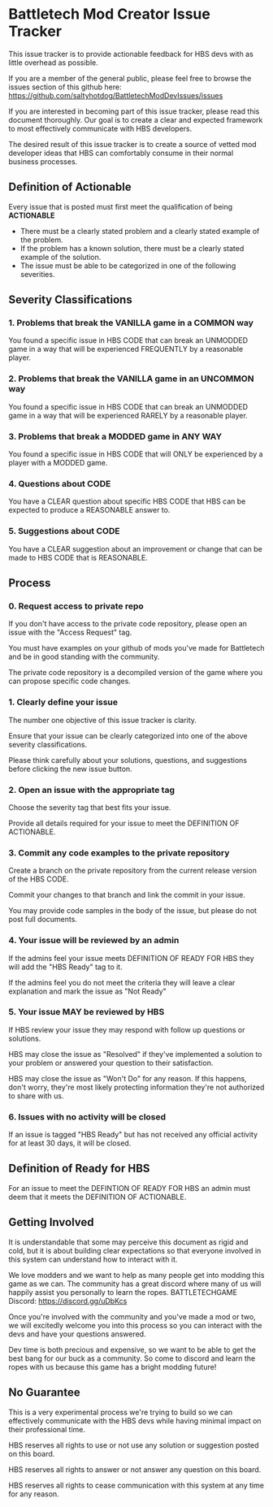 # Battletech Mod Creator Issue Tracker

This issue tracker is to provide actionable feedback for HBS devs with as little overhead as possible.

If you are a member of the general public, please feel free to browse the issues section of this github here: https://github.com/saltyhotdog/BattletechModDevIssues/issues

If you are interested in becoming part of this issue tracker, please read this document thoroughly. Our goal is to create a clear and expected framework to most effectively communicate with HBS developers.

The desired result of this issue tracker is to create a source of vetted mod developer ideas that HBS can comfortably consume in their normal business processes.

## Definition of Actionable

Every issue that is posted must first meet the qualification of being **ACTIONABLE**

* There must be a clearly stated problem and a clearly stated example of the problem.
* If the problem has a known solution, there must be a clearly stated example of the solution.
* The issue must be able to be categorized in one of the following severities.

## Severity Classifications

### 1. Problems that break the VANILLA game in a COMMON way

You found a specific issue in HBS CODE that can break an UNMODDED game in a way that will be experienced FREQUENTLY by a reasonable player.

### 2. Problems that break the VANILLA game in an UNCOMMON way

You found a specific issue in HBS CODE that can break an UNMODDED game in a way that will be experienced RARELY by a reasonable player.

### 3. Problems that break a MODDED game in ANY WAY

You found a specific issue in HBS CODE that will ONLY be experienced by a player with a MODDED game.

### 4. Questions about CODE

You have a CLEAR question about specific HBS CODE that HBS can be expected to produce a REASONABLE answer to.

### 5. Suggestions about CODE

You have a CLEAR suggestion about an improvement or change that can be made to HBS CODE that is REASONABLE.

## Process

### 0. Request access to private repo

If you don't have access to the private code repository, please open an issue with the "Access Request" tag.

You must have examples on your github of mods you've made for Battletech and be in good standing with the community.

The private code repository is a decompiled version of the game where you can propose specific code changes.

### 1. Clearly define your issue

The number one objective of this issue tracker is clarity.

Ensure that your issue can be clearly categorized into one of the above severity classifications.

Please think carefully about your solutions, questions, and suggestions before clicking the new issue button.

### 2. Open an issue with the appropriate tag

Choose the severity tag that best fits your issue.

Provide all details required for your issue to meet the DEFINITION OF ACTIONABLE.

### 3. Commit any code examples to the private repository

Create a branch on the private repository from the current release version of the HBS CODE.

Commit your changes to that branch and link the commit in your issue.

You may provide code samples in the body of the issue, but please do not post full documents.

### 4. Your issue will be reviewed by an admin

If the admins feel your issue meets DEFINITION OF READY FOR HBS they will add the "HBS Ready" tag to it.

If the admins feel you do not meet the criteria they will leave a clear explanation and mark the issue as "Not Ready"

### 5. Your issue MAY be reviewed by HBS

If HBS review your issue they may respond with follow up questions or solutions. 

HBS may close the issue as "Resolved" if they've implemented a solution to your problem or answered your question to their satisfaction.

HBS may close the issue as "Won't Do" for any reason. If this happens, don't worry, they're most likely protecting information they're not authorized to share with us.

### 6. Issues with no activity will be closed

If an issue is tagged "HBS Ready" but has not received any official activity for at least 30 days, it will be closed.

## Definition of Ready for HBS

For an issue to meet the DEFINTION OF READY FOR HBS an admin must deem that it meets the DEFINITION OF ACTIONABLE.

## Getting Involved

It is understandable that some may perceive this document as rigid and cold, but it is about building clear expectations so that everyone involved in this system can understand how to interact with it.

We love modders and we want to help as many people get into modding this game as we can. The community has a great discord where many of us will happily assist you personally to learn the ropes. BATTLETECHGAME Discord: https://discord.gg/uDbKcs

Once you're involved with the community and you've made a mod or two, we will excitedly welcome you into this process so you can interact with the devs and have your questions answered.

Dev time is both precious and expensive, so we want to be able to get the best bang for our buck as a community. So come to discord and learn the ropes with us because this game has a bright modding future!

## No Guarantee

This is a very experimental process we're trying to build so we can effectively communicate with the HBS devs while having minimal impact on their professional time. 

HBS reserves all rights to use or not use any solution or suggestion posted on this board.

HBS reserves all rights to answer or not answer any question on this board.

HBS reserves all rights to cease communication with this system at any time for any reason.